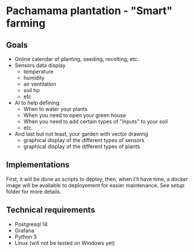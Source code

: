 # Pachamama plantation - "Smart" farming

## Goals
- Online calendar of planting, seeding, recolting, etc.
- Sensors data display 
  - temperature
  - humidity
  - air ventilation
  - soil hp
  - etc
- AI to help defining:
  - When to water your plants
  - When you need to open your green house
  - When you need to add certain types of "inputs" to your soil 
  - etc.
- And last but not least, your garden with vector drawing
  - graphical display of the different types of sensors
  - graphical display of the different types of plants


## Implementations
First, it will be done as scripts to deploy, then, when I'll have time, a docker image will be available to deployement for easier maintenance. See *setup* folder for more details.

## Technical requirements
- Postgresql 14
- Grafana
- Python 3
- Linux (will not be tested on Windows yet)
